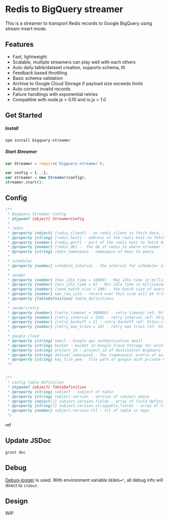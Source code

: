 # Redis to BigQuery streamer

This is a streamer to transport Redis records to Google BigQuery using stream insert mode.

## Features
* Fast, lightweight
* Scalable, multiple streamers can play well with each others
* Auto daily table/dataset creation, supports schema, ttl
* Feedback based throttling
* Basic schema validation
* Archive to Google Cloud Storage if payload size exceeds limits
* Auto correct invalid records
* Failure handlings with exponential retries
* Compatible with node.js > 0.10 and io.js > 1.0



## Get Started

##### Install
```
npm install bigquery-streamer
```

##### Start Streamer
```js
var Streamer = require('bigquery-streamer');

var config = {...};
var streamer = new Streamer(config);
streamer.start();
```
## Config
```js
/**
 * Bigquery Streamer Config
 * @typedef {object} StreamerConfig
 *
 * redis
 * @property {object} [redis_client] - an redis_client to fetch data, if this is provided, redis_port and redis_host would be ignored.
 * @property {string} [redis_host] - address of the redis host to fetch data.
 * @property {number} [redis_port] - port of the redis host to fetch data.
 * @property {number} [redis_db] -  the db of redis to where streamer fetch data from.
 * @property {string} redis_namespace - namespace of keys to query
 *
 * scheduler
 * @property {number} schedule_interval - the interval for scheduler to scan new keys
 *
 * sender
 * @property {number} [max_idle_time = 10000] - Max idle time in millisecond for a sender to wait before next fetch
 * @property {number} [min_idle_time = 0] - Min idle time in millisecond for a sender to wait before next fetch
 * @property {number} [send_batch_size = 100] - the batch size of every BigQuery stream insert
 * @property {number} max_row_size - record over this size will be trimmed and archived to GCS
 * @property {TableDefinition} table_definitions
 *
 * sender|retry
 * @property {number} [retry_timeout = 300000] - retry timeout ref: https://github.com/jut-io/bluebird-retry/
 * @property {number} [retry_interval = 250] - retry interval ref: https://github.com/jut-io/bluebird-retry/
 * @property {number} [retry_backoff = 2] - retry backoff ref: https://github.com/jut-io/bluebird-retry/
 * @property {number} [retry_max_tries = 10] - retry max tries ref: https://github.com/jut-io/bluebird-retry/
 *
 * google cloud
 * @property {string} email - Google api authentication email
 * @property {string} bucket - bucket in Google Cloud Storage for archive
 * @property {string} project_id - project_id of destination BigQuery
 * @property {string} dataset_namespace - the (namespace) prefix of auto created datasets
 * @property {string} key_file_pem - file path of google auth private key pem file
 */


/**
 * Config Table Definition
 * @typedef {object} TableDefinition
 * @property {string} subject - subject of table
 * @property {string} subject.version - version of subject above
 * @property {object[]} subject.version.fields - array of field definitions, ref: https://cloud.google.com/bigquery/loading-data-into-bigquery
 * @property {string[]} subject.version.strippable_fields - array of fields which will be stripped when the item size is greater than max_row_size
 * @property {number} subject.version.ttl - ttl of table in days
 */
```
ref

## Update JSDoc
```
grunt doc

```

## Debug
[Debug-logger](https://www.npmjs.com/package/debug-logger) is used. With environment variable `DEBUG=*`, all debug info will direct to `stdout`.

## Design
WIP



